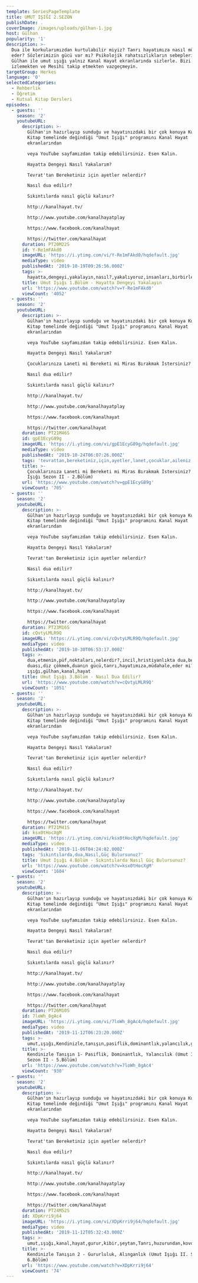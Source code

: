 ```yaml
---
template: SeriesPageTemplate
title: UMUT IŞIĞI 2.SEZON
publishDate: .
coverImage: /images/uploads/gülhan-1.jpg
host: Gülhan
popularity: '1'
description: >-
  Dua ile korkularımızdan kurtulabilir miyiz? Tanrı hayatımıza nasıl müdahale
  eder? Sözlerimizin gücü var mı? Psikolojik rahatsızlıkların sebepleri neler?
  Gülhan ile umut ışığı yalnız Kanal Hayat ekranlarında sizlerle. Bizi
  izlemekten ve Mesihi takip etmekten vazgeçmeyin.
targetGroup: Herkes
language: '0'
selectedCategories:
  - Rehberlik
  - Öğretim
  - Kutsal Kitap Dersleri
episodes:
  - guests: ''
    season: '2'
    youtubeURL:
      description: >-
        Gülhan'ın hazırlayıp sunduğu ve hayatınızdaki bir çok konuya Kutsal
        Kitap temelinde değindiği "Umut Işığı" programını Kanal Hayat
        ekranlarından 

        veya YouTube sayfamızdan takip edebilirsiniz. Esen Kalın.

        Hayatta Dengeyi Nasıl Yakalarım?

        Tevrat'tan Bereketiniz için ayetler nelerdir?

        Nasıl dua edilir?

        Sıkıntılarda nasıl güçlü kalınır?

        http://kanalhayat.tv/

        http://www.youtube.com/kanalhayatplay

        https://www.facebook.com/kanalhayat

        https://twitter.com/kanalhayat
      duration: PT20M22S
      id: Y-Re1mFAkd0
      imageURL: 'https://i.ytimg.com/vi/Y-Re1mFAkd0/hqdefault.jpg'
      mediaType: video
      publishedAt: '2019-10-19T09:26:56.000Z'
      tags: >-
        hayatta,dengeyi,yakalayın,nasıl?,yakalıyoruz,insanları,birbirleriyle,kıyaslıyor,musunuz?
      title: Umut Işığı 1.Bölüm - Hayatta Dengeyi Yakalayın
      url: 'https://www.youtube.com/watch?v=Y-Re1mFAkd0'
      viewCount: '4052'
  - guests: ''
    season: '2'
    youtubeURL:
      description: >-
        Gülhan'ın hazırlayıp sunduğu ve hayatınızdaki bir çok konuya Kutsal
        Kitap temelinde değindiği "Umut Işığı" programını Kanal Hayat
        ekranlarından 

        veya YouTube sayfamızdan takip edebilirsiniz. Esen Kalın.

        Hayatta Dengeyi Nasıl Yakalarım?

        Çocuklarınıza Laneti mi Bereketi mi Miras Bırakmak İstersiniz? 

        Nasıl dua edilir?

        Sıkıntılarda nasıl güçlü kalınır?

        http://kanalhayat.tv/

        http://www.youtube.com/kanalhayatplay

        https://www.facebook.com/kanalhayat

        https://twitter.com/kanalhayat
      duration: PT21M46S
      id: gpE1EcyG89g
      imageURL: 'https://i.ytimg.com/vi/gpE1EcyG89g/hqdefault.jpg'
      mediaType: video
      publishedAt: '2019-10-24T06:07:26.000Z'
      tags: 'tevrattan,bereketiniz,için,ayetler,lanet,çocuklar,aileniz,soy,gen,zebur'
      title: >-
        Çocuklarınıza Laneti mi Bereketi mi Miras Bırakmak İstersiniz? (Umut
        Işığı Sezon II - 2.Bölüm)
      url: 'https://www.youtube.com/watch?v=gpE1EcyG89g'
      viewCount: '705'
  - guests: ''
    season: '2'
    youtubeURL:
      description: >-
        Gülhan'ın hazırlayıp sunduğu ve hayatınızdaki bir çok konuya Kutsal
        Kitap temelinde değindiği "Umut Işığı" programını Kanal Hayat
        ekranlarından 

        veya YouTube sayfamızdan takip edebilirsiniz. Esen Kalın.

        Hayatta Dengeyi Nasıl Yakalarım?

        Tevrat'tan Bereketiniz için ayetler nelerdir?

        Nasıl dua edilir?

        Sıkıntılarda nasıl güçlü kalınır?

        http://kanalhayat.tv/

        http://www.youtube.com/kanalhayatplay

        https://www.facebook.com/kanalhayat

        https://twitter.com/kanalhayat
      duration: PT23M16S
      id: cQvtyLMLR9Q
      imageURL: 'https://i.ytimg.com/vi/cQvtyLMLR9Q/hqdefault.jpg'
      mediaType: video
      publishedAt: '2019-10-30T06:53:17.000Z'
      tags: >-
        dua,etmenin,püf,noktaları,nelerdir?,incil,hristiyanlıkta dua,bereket
        duası,diz çökmek,duanın gücü,tanrı,hayatımıza,müdahale,eder mi?,umut
        ışığı,gülhan,kanal,hayat
      title: Umut Işığı 3.Bölüm - Nasıl Dua Edilir?
      url: 'https://www.youtube.com/watch?v=cQvtyLMLR9Q'
      viewCount: '1051'
  - guests: ''
    season: '2'
    youtubeURL:
      description: >-
        Gülhan'ın hazırlayıp sunduğu ve hayatınızdaki bir çok konuya Kutsal
        Kitap temelinde değindiği "Umut Işığı" programını Kanal Hayat
        ekranlarından 

        veya YouTube sayfamızdan takip edebilirsiniz. Esen Kalın.

        Hayatta Dengeyi Nasıl Yakalarım?

        Tevrat'tan Bereketiniz için ayetler nelerdir?

        Nasıl dua edilir?

        Sıkıntılarda nasıl güçlü kalınır?

        http://kanalhayat.tv/

        http://www.youtube.com/kanalhayatplay

        https://www.facebook.com/kanalhayat

        https://twitter.com/kanalhayat
      duration: PT21M41S
      id: ksx0tHocXgM
      imageURL: 'https://i.ytimg.com/vi/ksx0tHocXgM/hqdefault.jpg'
      mediaType: video
      publishedAt: '2019-11-06T04:24:02.000Z'
      tags: 'Sıkıntılarda,dua,Nasıl,Güç Bulursunuz?'
      title: Umut Işığı 4.Bölüm - Sıkıntılarda Nasıl Güç Bulursunuz?
      url: 'https://www.youtube.com/watch?v=ksx0tHocXgM'
      viewCount: '1604'
  - guests: ''
    season: '2'
    youtubeURL:
      description: >-
        Gülhan'ın hazırlayıp sunduğu ve hayatınızdaki bir çok konuya Kutsal
        Kitap temelinde değindiği "Umut Işığı" programını Kanal Hayat
        ekranlarından 

        veya YouTube sayfamızdan takip edebilirsiniz. Esen Kalın.

        Hayatta Dengeyi Nasıl Yakalarım?

        Tevrat'tan Bereketiniz için ayetler nelerdir?

        Nasıl dua edilir?

        Sıkıntılarda nasıl güçlü kalınır?

        http://kanalhayat.tv/

        http://www.youtube.com/kanalhayatplay

        https://www.facebook.com/kanalhayat

        https://twitter.com/kanalhayat
      duration: PT26M10S
      id: 7loWh_8gAc4
      imageURL: 'https://i.ytimg.com/vi/7loWh_8gAc4/hqdefault.jpg'
      mediaType: video
      publishedAt: '2019-11-12T06:23:20.000Z'
      tags: >-
        umut,ışığı,Kendinizle,tanışın,pasiflik,dominantlık,yalancılık,gülhan,kanal,hayat,incil,kutsal,kitap,rehberlik,danışmanlık
      title: >-
        Kendinizle Tanışın 1- Pasiflik, Dominantlık, Yalancılık (Umut Işığı
        Sezon II - 5.Bölüm)
      url: 'https://www.youtube.com/watch?v=7loWh_8gAc4'
      viewCount: '930'
  - guests: ''
    season: '2'
    youtubeURL:
      description: >-
        Gülhan'ın hazırlayıp sunduğu ve hayatınızdaki bir çok konuya Kutsal
        Kitap temelinde değindiği "Umut Işığı" programını Kanal Hayat
        ekranlarından 

        veya YouTube sayfamızdan takip edebilirsiniz. Esen Kalın.

        Hayatta Dengeyi Nasıl Yakalarım?

        Tevrat'tan Bereketiniz için ayetler nelerdir?

        Nasıl dua edilir?

        Sıkıntılarda nasıl güçlü kalınır?

        http://kanalhayat.tv/

        http://www.youtube.com/kanalhayatplay

        https://www.facebook.com/kanalhayat

        https://twitter.com/kanalhayat
      duration: PT24M52S
      id: XDpKrri9j64
      imageURL: 'https://i.ytimg.com/vi/XDpKrri9j64/hqdefault.jpg'
      mediaType: video
      publishedAt: '2019-11-12T05:32:43.000Z'
      tags: >-
        umut,ışığı,kanal,hayat,gurur,kibir,şeytan,Tanrı,huzurundan,kovdu,isa,mesih,rabbimiz,efendimiz
      title: >-
        Kendinizle Tanışın 2 - Gururluluk, Alınganlık (Umut Işığı II. Sezon -
        6.Bölüm)
      url: 'https://www.youtube.com/watch?v=XDpKrri9j64'
      viewCount: '74'
---
```


